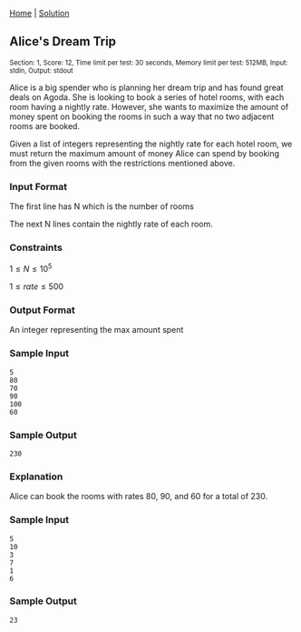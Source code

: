 [Home](../README.md) | [Solution](./solution.py)

## Alice's Dream Trip
<sup>Section: 1, Score: 12, Time limit per test: 30 seconds, Memory limit per test: 512MB, Input: stdin, Output: stdout</sup>

Alice is a big spender who is planning her dream trip and has found great deals on Agoda. She is looking to book a series of hotel rooms, with each room having a nightly rate. However, she wants to maximize the amount of money spent on booking the rooms in such a way that no two adjacent rooms are booked.

Given a list of integers representing the nightly rate for each hotel room, we must return the maximum amount of money Alice can spend by booking from the given rooms with the restrictions mentioned above.  

### Input Format
The first line has N which is the number of rooms 

The next N lines contain the nightly rate of each room. 

### Constraints
$1 \le N \le 10^5$

$1 \le rate \le 500$

### Output Format
An integer representing the max amount spent

### Sample Input
```
5
80
70
90
100
60
```
### Sample Output
```
230
```
### Explanation
Alice can book the rooms with rates 80, 90, and 60 for a total of 230.
### Sample Input
```
5
10
3
7
1
6
```
### Sample Output
```
23
```